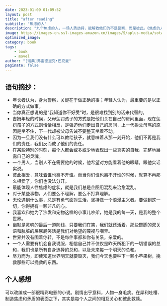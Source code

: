 ```yaml
---
date: 2023-01-09 01:09:52
layout: post
title: "after reading"
subtitle: "焦虑的人"
description: "九个焦虑的人，一场人质劫持，能解救他们的不是警察，而是彼此。《焦虑的人》以巴克曼对社会的敏锐观察和对人性的透彻理解，构建了一个巧妙的故事。爱、理解、宽恕和希望，这些东西即使在非常焦虑的时候，也能拯救我们。"
image: https://images-cn.ssl-images-amazon.cn/images/S/aplus-media/sota/98dd2293-e52d-4058-adfe-4cf08a130a53.__CR0,0,970,600_PT0_SX970_V1___.jpg
optimized_image: 
category: book
tags:
    - book
    - movel
author: "[瑞典]弗雷德里克•巴克曼"
paginate: false
---
```


## 语句摘抄：

- 年长者认为，身为警察，关键在于做正确的事；年轻人认为，最重要的是以正确的方式做事。
- 当你真正想说的是“我知道你不好受”时，是很难找到别的话来代替的。
- 吉姆年轻的时候，父母惩罚孩子的方式是把他们关在自己的房间里面，现在惩罚孩子的方式则恰恰相反，是强迫他们走出自己的房间，上一代挨父母骂的原因是坐不住，下一代却被父母告诫不要整天坐着不动。
- 因为一旦我们没有什么可以教给孩子，就意味着从那一刻开始，他们不再是我们的责任，我们反而成了他们的责任。
- 在某些特别的时刻，每个人都会或多或少地表现出一些真实的自我，完整地展露自己的灵魂。
- 一个男人，当别人不在需要他的时候，他希望对方能看着他的眼睛，跟他实话实说。
- 彼此相爱，意味着谁也离不开谁。而当你们谁也离不开谁的时候，就算不再那么相爱了，你们也没法分开。
- 最能体现人性焦虑的症状，就是我们总是企图用混乱来治愈混乱。
- 对于某些事物，人们要么不理解，要么不打算理解。
- 无论遇到什么事，总是有勇气面对生活，坚持做一个浪漫主义者。要做到这一切，你得拥有一颗非凡的心。
- 我喜欢和她为了沙发和宠物这样的小事儿吵架，她是我的每一天，是我的整个世界。
- 幽默是灵魂的最后一道防线，只要我们在笑，我们就还活着，那些蹩脚的双关语和肮脏的屎尿屁笑话是我们对绝望的蔑视与嘲弄。
- 世界并没有围着你转，不是每件事都和你有关系，亲爱的。
- 一个人需要有机会自我说服，相信自己并不仅仅是昨天所犯下的一切错误的总和，我们也是所有自身选择的总和，以及未来每一个明天的总和。
- 尽力而为，即使知道世界明天就要毁灭，我们今天也要种下一颗小苹果树，挽救那些可以挽救的东西。

## 个人感想

可以改编成一部很精彩电影的小说。剧情出乎意料，人物一身毛病。在犀利吐槽、制造焦虑和矛盾的表面之下，其实是每个人之间的相互关心和彼此救赎。

